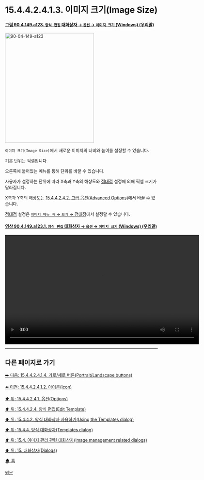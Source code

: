 # 15.4.4.2.4.1.3. 이미지 크기(Image Size)

<a id="90-04-149-a123"></a>

#### [그림 90.4.149.a123. `양식 편집` 대화상자 → `옵션` → `이미지 크기` (Windows) (우리말)](./90-04-0149-edit_template.md#90-04-149-a123)
<img width="293" height="362" alt="90-04-149-a123" src="https://github.com/user-attachments/assets/00fa17de-f8be-4595-a534-6e5b85c9cb36" />

`이미지 크기(Image Size)`에서 새로운 이미지의 너비와 높이를 설정할 수 있습니다.

기본 단위는 픽셀입니다.

오른쪽에 붙어있는 메뉴롤 통해 단위를 바꿀 수 있습니다.

사용자가 설정하는 단위에 따라 X축과 Y축의 해상도와 [점대점](./16-05-04-00-dot-for-dot.md) 설정에 의해 픽셀 크기가 달라집니다.

X축과 Y축의 해상도는 [15.4.4.2.4.2. 고급 옵션(Advanced Options)](./15-04-04-02-04-02-00-advanced_options.md)에서 바꿀 수 있습니다.

[점대점](./16-05-04-00-dot-for-dot.md) 설정은 [`이미지 메뉴 바` → `보기` → 점대점](./16-05-04-00-dot-for-dot.md)에서 설정할 수 있습니다.

<a id="90-04-149-a123-01"></a>

#### [영상 90.4.149.a123.1. `양식 편집` 대화상자 → `옵션` → `이미지 크기` (Windows) (우리말)](./90-04-0149-edit_template.md#90-04-149-a123-01)
<video controls="controls" width="640" height="360" src="https://github.com/user-attachments/assets/2b27a2ce-aae6-4434-a715-f216f5fab70c"></video>

***

## 다른 페이지로 가기

[➡️ 다음: 15.4.4.2.4.1.4. 가로/세로 버튼(Portrait/Landscape buttons)](./15-04-04-02-04-01-04-portrait_n_landscape.md)

[⬅️ 이전: 15.4.4.2.4.1.2. 아이콘(Icon)](./15-04-04-02-04-01-02-icon.md)

[⬆️ 위: 15.4.4.2.4.1. 옵션(Options)](./15-04-04-02-04-01-00-options.md)

[⬆️ 위: 15.4.4.2.4. 양식 편집(Edit Template)](./15-04-04-02-04-00-edit_template.md)

[⬆️ 위: 15.4.4.2. 양식 대화상자 사용하기(Using the Templates dialog)](./15-04-04-02-00-using_the_templates_dialog.md)

[⬆️ 위: 15.4.4. 양식 대화상자(Templates dialog)](./15-04-04-00-templates-dialog.md)

[⬆️ 위: 15.4. 이미지 관리 관련 대화상자(Image management related dialogs)](./15-04-00-image-management-related-dialogs.md)

[⬆️ 위: 15. 대화상자(Dialogs)](./15-00-dialogs.md)

[🏠 홈](./00-home.md)

[원문](https://docs.gimp.org/2.10/ko/gimp-template-dialog.html#edit-template-dialog)